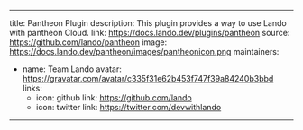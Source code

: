 
---
title: Pantheon Plugin
description: This plugin provides a way to use Lando with pantheon Cloud.
link: https://docs.lando.dev/plugins/pantheon
source: https://github.com/lando/pantheon
image: https://docs.lando.dev/pantheon/images/pantheonicon.png
maintainers:
  - name: Team Lando
    avatar: https://gravatar.com/avatar/c335f31e62b453f747f39a84240b3bbd
    links:
      - icon: github
        link: https://github.com/lando
      - icon: twitter
        link: https://twitter.com/devwithlando
---

